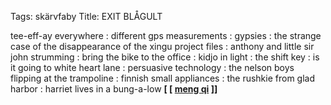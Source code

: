 Tags: skärvfaby
Title: EXIT BLÅGULT
  
tee-eff-ay everywhere : different gps measurements : gypsies : the strange case of the disappearance of the xingu project files : anthony and little sir john strumming : bring the bike to the office : kidjo in light : the shift key : is it going to white heart lane : persuasive technology : the nelson boys flipping at the trampoline : finnish small appliances : the rushkie from glad harbor : harriet lives in a bung-a-low
**[ [ [meng qi](https://cloud-chamber.bandcamp.com) ]]**